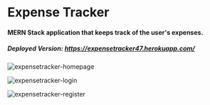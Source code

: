 # Expense Tracker

#### MERN Stack application that keeps track of the user's expenses.

##### Deployed Version: https://expensetracker47.herokuapp.com/

![expensetracker-homepage](https://user-images.githubusercontent.com/44681780/78200174-a9950280-7442-11ea-99c9-c7b8f68872af.jpg)

![expensetracker-login](https://user-images.githubusercontent.com/44681780/78200175-aa2d9900-7442-11ea-8aeb-7ecd2b542203.jpg)

![expensetracker-register](https://user-images.githubusercontent.com/44681780/78200176-aac62f80-7442-11ea-82da-005c26971094.jpg)

